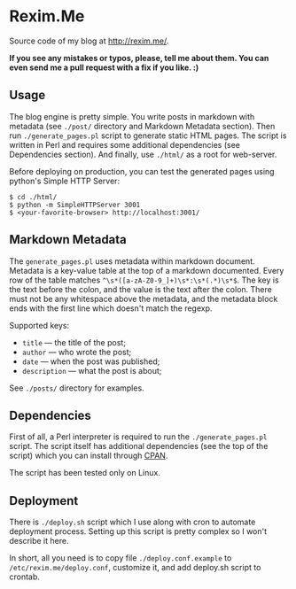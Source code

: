 # Rexim.Me #

Source code of my blog at <http://rexim.me/>.

**If you see any mistakes or typos, please, tell me about them. You
  can even send me a pull request with a fix if you like. :)**

## Usage ##

The blog engine is pretty simple. You write posts in markdown with
metadata (see `./post/` directory and Markdown Metadata section). Then
run `./generate_pages.pl` script to generate static HTML pages. The
script is written in Perl and requires some additional dependencies
(see Dependencies section). And finally, use `./html/` as a root for
web-server.

Before deploying on production, you can test the generated pages using
python's Simple HTTP Server:

    $ cd ./html/
    $ python -m SimpleHTTPServer 3001
    $ <your-favorite-browser> http://localhost:3001/

## Markdown Metadata ##

The `generate_pages.pl` uses metadata within markdown
document. Metadata is a key-value table at the top of a markdown
documented. Every row of the table matches
`^\s*([a-zA-Z0-9_]+)\s*:\s*(.*)\s*$`. The key is the text before the
colon, and the value is the text after the colon. There must not be
any whitespace above the metadata, and the metadata block ends with
the first line which doesn't match the regexp.

Supported keys:
* `title` &mdash; the title of the post;
* `author` &mdash; who wrote the post;
* `date` &mdash; when the post was published;
* `description` &mdash; what the post is about;

See `./posts/` directory for examples.

## Dependencies ##

First of all, a Perl interpreter is required to run the
`./generate_pages.pl` script. The script itself has additional
dependencies (see the top of the script) which you can install through
[CPAN](http://www.cpan.org/).

The script has been tested only on Linux.

## Deployment ##

There is `./deploy.sh` script which I use along with cron to automate
deployment process. Setting up this script is pretty complex so I
won't describe it here.

In short, all you need is to copy file `./deploy.conf.example` to
`/etc/rexim.me/deploy.conf`, customize it, and add deploy.sh script to crontab.
